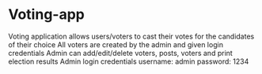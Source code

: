 # Voting-app
Voting application allows users/voters to cast their votes for the candidates of their choice
All voters are created by the admin and given login credentials
Admin can add/edit/delete voters, posts, voters and print election results
Admin login credentials username: admin password: 1234
